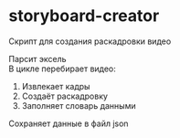 # storyboard-creator
Скрипт для создания раскадровки видео

Парсит эксель  
В цикле перебирает видео:  
  1. Извлекает кадры
  2. Создаёт раскадровку
  3. Заполняет словарь данными

Сохраняет данные в файл json
